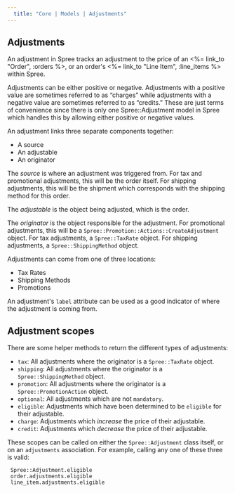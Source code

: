 ```yaml
---
  title: "Core | Models | Adjustments"
---
```


## Adjustments

An adjustment in Spree tracks an adjustment to the price of an 
<%= link_to "Order", :orders %>, or an order's 
<%= link_to "Line Item", :line_items %> within Spree.

Adjustments can be either positive or negative. Adjustments with a positive
value are sometimes referred to as “charges” while adjustments with a negative
value are sometimes referred to as “credits.” These are just terms of
convenience since there is only one Spree::Adjustment model in Spree which
handles this by allowing either positive or negative values.

An adjustment links three separate components together:

* A source
* An adjustable
* An originator

The *source* is where an adjustment was triggered from. For tax and promotional
adjustments, this will be the order itself. For shipping adjustments, this will
be the shipment which corresponds with the shipping method for this order.

The *adjustable* is the object being adjusted, which is the order.

The *originator* is the object responsible for the adjustment. For promotional
adjustments, this will be a `Spree::Promotion::Actions::CreateAdjustment`
object. For tax adjustments, a `Spree::TaxRate` object. For shipping
adjustments, a `Spree::ShippingMethod` object.

Adjustments can come from one of three locations:

* Tax Rates
* Shipping Methods
* Promotions

An adjustment's `label` attribute can be used as a good indicator of where the
adjustment is coming from.

## Adjustment scopes

There are some helper methods to return the different types of adjustments:

* `tax`: All adjustments where the originator is a `Spree::TaxRate` object.
* `shipping`: All adjustments where the originator is a `Spree::ShippingMethod`
  object.
* `promotion`: All adjustments where the originator is a
  `Spree::PromotionAction` object.
* `optional`: All adjustments which are not `mandatory`.
* `eligible`: Adjustments which have been determined to be `eligible` for their
  adjustable.
* `charge`: Adjustments which *increase* the price of their adjustable.
* `credit`: Adjustments which *decrease* the price of their adjustable.

These scopes can be called on either the `Spree::Adjustment` class itself, or on
an `adjustments` association. For example, calling any one of these three is
valid:

     Spree::Adjustment.eligible
     order.adjustments.eligible
     line_item.adjustments.eligible
